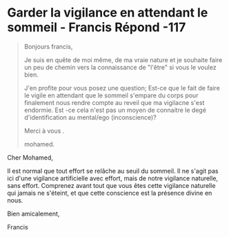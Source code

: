 # Garder la vigilance en attendant le sommeil - Francis Répond -117

>Bonjours francis,
>
>Je suis en quête de moi même, de ma vraie nature et je souhaite faire un peu de chemin vers la connaissance de "l'être" si vous le voulez bien.
>
>J'en profite pour vous posez une question; Est-ce que le fait de faire le vigile en attendant que le sommeil s'empare du corps pour finalement nous rendre compte au reveil que ma vigilacne s'est endormie. Est -ce cela n'est pas un moyen de connaitre le degé d'identification au mental/ego (inconscience)?
>
>Merci à vous .
>
>mohamed.

Cher Mohamed,

Il est normal que tout effort se relâche au seuil du sommeil. Il ne s'agit pas ici d'une vigilance artificielle avec effort, mais de notre vigilance naturelle, sans effort. Comprenez avant tout que vous êtes cette vigilance naturelle qui jamais ne s'éteint, et que cette conscience est la présence divine en nous.

Bien amicalement,

Francis

